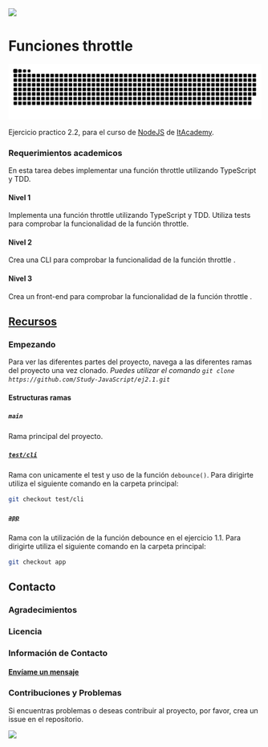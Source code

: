 <img src="https://user-images.githubusercontent.com/73097560/115834477-dbab4500-a447-11eb-908a-139a6edaec5c.gif">

# Funciones throttle
<a href="https://github.com/SKRTEEEEEE">
<div align="center">
  <img  src="https://github.com/SKRTEEEEEE/SKRTEEEEEE/blob/main/resources/img/grid-snake.svg"
       alt="snake" />
</div>
</a>

Ejercicio practico 2.2, para el curso de [NodeJS](https://nodejs.org/en) de [ItAcademy](https://www.barcelonactiva.cat/es/itacademy).


### Requerimientos academicos
En esta tarea debes implementar  una función throttle utilizando TypeScript y TDD.
#### Nivel 1

Implementa  una función throttle utilizando TypeScript y TDD.
Utiliza tests para comprobar la funcionalidad de la función throttle.

#### Nivel 2

Crea una CLI para comprobar la funcionalidad de la función throttle .

#### Nivel 3

Crea un front-end para comprobar la funcionalidad de la función throttle .



## [Recursos](https://github.com/SKRTEEEEEE/markdowns/)
### Empezando
Para ver las diferentes partes del proyecto, navega a las diferentes ramas del proyecto una vez clonado.
_Puedes utilizar el comando `git clone https://github.com/Study-JavaScript/ej2.1.git`_
#### Estructuras ramas
##### `main`
Rama principal del proyecto.
##### [`test/cli`](https://github.com/Study-JavaScript/ej2.2/tree/test/cli)
Rama con unicamente el test y uso de la función `debounce()`. Para dirigirte utiliza el siguiente comando en la carpeta principal:
```bash
git checkout test/cli
```
##### [`app`](https://github.com/Study-JavaScript/ej2.2/tree/app)
Rama con la utilización de la función debounce en el ejercicio 1.1. Para dirigirte utiliza el siguiente comando en la carpeta principal:
```bash
git checkout app
```

## Contacto

### Agradecimientos

### Licencia

### Información de Contacto

#### [Envíame un mensaje](mailto:adanreh.m@gmail.com)

### Contribuciones y Problemas

Si encuentras problemas o deseas contribuir al proyecto, por favor, crea un issue en el repositorio.

<img src="https://user-images.githubusercontent.com/73097560/115834477-dbab4500-a447-11eb-908a-139a6edaec5c.gif">
